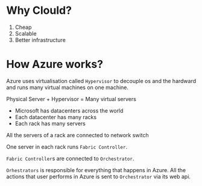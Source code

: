 # Why Clould? 

1. Cheap
2. Scalable
3. Better infrastructure

# How Azure works?

Azure uses virtualisation called `Hypervisor` to decouple os and the hardward and runs many virtual machines on one machine.

Physical Server + Hypervisor = Many virtual servers

* Microsoft has datacenters across the world
* Each datacenter has many racks
* Each rack has many servers

All the servers of a rack are connected to network switch

One server in each rack runs `Fabric Controller`.

`Fabric Controller`s are connected to `Orchestrator`.

`Orhestrators` is responsible for everything that happens in Azure. All the actions that user performs in Azure is sent to `Orchestrator` via its web api.